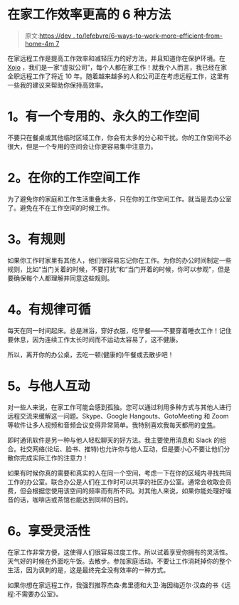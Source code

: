 # 在家工作效率更高的 6 种方法

> 原文:[https://dev . to/lefebvre/6-ways-to-work-more-efficient-from-home-4m 7](https://dev.to/lefebvre/6-ways-to-work-more-efficiently-from-home-4m7)

在家远程工作是提高工作效率和减轻压力的好方法，并且知道你在保护环境。在 [Xojo](http://www.xojo.com) ，我们是一家“虚拟公司”，每个人都在家工作！就我个人而言，我已经在家全职远程工作了将近 10 年。随着越来越多的人和公司正在考虑远程工作，这里有一些我的建议来帮助你保持高效率。

# [](#1-have-a-dedicated-permanent-work-space)1。有一个专用的、永久的工作空间

不要只在餐桌或其他临时区域工作，你会有太多的分心和干扰。你的工作空间不必很大，但是一个专用的空间会让你更容易集中注意力。

# [](#2-work-when-in-your-work-space)2。在你的工作空间工作

为了避免你的家庭和工作生活重叠太多，只在你的工作空间工作。就当是去办公室了。避免在不在工作空间的时候工作。

# [](#3-have-rules)3。有规则

如果你工作时家里有其他人，他们很容易忘记你在工作。为你的办公时间制定一些规则，比如“当门关着的时候，不要打扰”和“当门开着的时候，你可以参观”，但是要确保每个人都理解并同意这些规则。

# [](#4-have-a-routine)4。有规律可循

每天在同一时间起床。总是淋浴，穿好衣服，吃早餐——不要穿着睡衣工作！记住要休息，因为连续工作太长时间而不运动太容易了，这不健康。

所以，离开你的办公桌，去吃一顿(健康的)午餐或去散步吧！

# [](#5-interact-with-others)5。与他人互动

对一些人来说，在家工作可能会感到孤独。您可以通过利用多种方式与其他人进行远程交流来缓解这一问题。Skype、Google Hangouts、GotoMeeting 和 Zoom 等软件让多人视频和音频会议变得异常简单。我特别喜欢我每天都用的[变焦](http://zoom.us)。

即时通讯软件是另一种与他人轻松聊天的好方法。我主要使用消息和 Slack 的组合。社交网络(论坛、脸书、推特)也允许你与他人互动，但是要小心不要让他们分散你完成实际工作的注意力！

如果有时候你真的需要和真实的人在同一个空间，考虑一下在你的区域内寻找共同工作的办公室。联合办公是人们在工作时可以共享的社区办公室。通常会收取会员费，但会根据您使用该空间的频率而有所不同。对其他人来说，如果你能处理好噪音的话，咖啡店或茶馆也能达到同样的目的。

# [](#6-enjoy-the-flexibility)6。享受灵活性

在家工作非常方便，这使得人们很容易过度工作。所以试着享受你拥有的灵活性。天气好的时候在外面吃午饭。去散步。参加家庭活动。不要让工作消耗掉你的整个生活，因为讽刺的是，这是最终完全没有效率的一种方式。

如果你想在家远程工作，我强烈推荐杰森·弗里德和大卫·海因梅迈尔·汉森的书《远程:不需要办公室》。